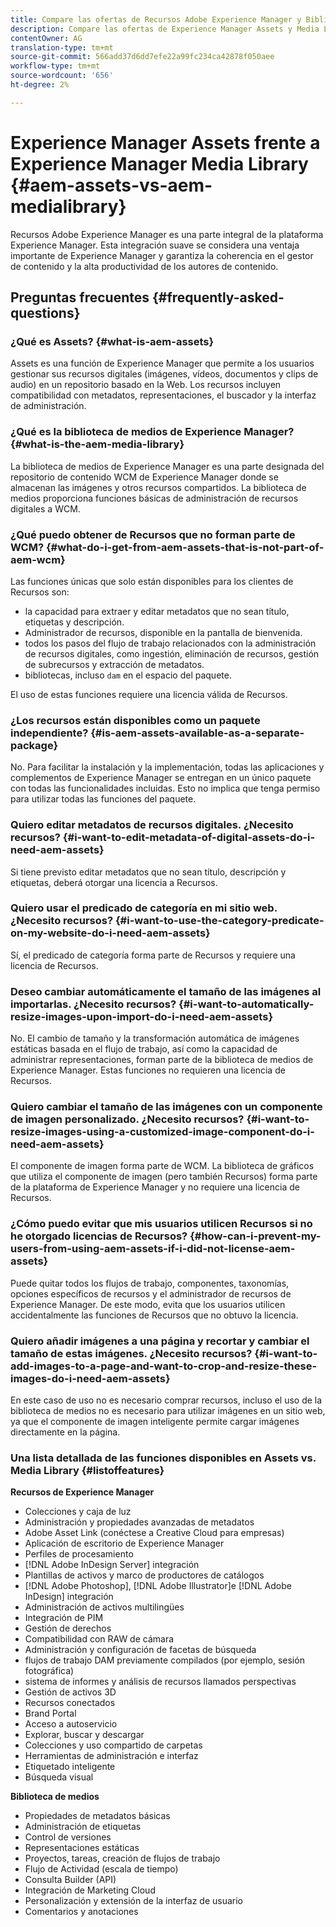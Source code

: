 ```yaml
---
title: Compare las ofertas de Recursos Adobe Experience Manager y Biblioteca de medios.
description: Compare las ofertas de Experience Manager Assets y Media Library y conozca las diferencias.
contentOwner: AG
translation-type: tm+mt
source-git-commit: 566add37d6dd7efe22a99fc234ca42878f050aee
workflow-type: tm+mt
source-wordcount: '656'
ht-degree: 2%

---
```



# Experience Manager Assets frente a Experience Manager Media Library {#aem-assets-vs-aem-medialibrary}

Recursos Adobe Experience Manager es una parte integral de la plataforma Experience Manager. Esta integración suave se considera una ventaja importante de Experience Manager y garantiza la coherencia en el gestor de contenido y la alta productividad de los autores de contenido.

## Preguntas frecuentes {#frequently-asked-questions}

### ¿Qué es Assets? {#what-is-aem-assets}

Assets es una función de Experience Manager que permite a los usuarios gestionar sus recursos digitales (imágenes, vídeos, documentos y clips de audio) en un repositorio basado en la Web. Los recursos incluyen compatibilidad con metadatos, representaciones, el buscador y la interfaz de administración.

### ¿Qué es la biblioteca de medios de Experience Manager? {#what-is-the-aem-media-library}

La biblioteca de medios de Experience Manager es una parte designada del repositorio de contenido WCM de Experience Manager donde se almacenan las imágenes y otros recursos compartidos. La biblioteca de medios proporciona funciones básicas de administración de recursos digitales a WCM.

### ¿Qué puedo obtener de Recursos que no forman parte de WCM? {#what-do-i-get-from-aem-assets-that-is-not-part-of-aem-wcm}

Las funciones únicas que solo están disponibles para los clientes de Recursos son:

* la capacidad para extraer y editar metadatos que no sean título, etiquetas y descripción.
* Administrador de recursos, disponible en la pantalla de bienvenida.
* todos los pasos del flujo de trabajo relacionados con la administración de recursos digitales, como ingestión, eliminación de recursos, gestión de subrecursos y extracción de metadatos.
* bibliotecas, incluso `dam` en el espacio del paquete.

El uso de estas funciones requiere una licencia válida de Recursos.

### ¿Los recursos están disponibles como un paquete independiente? {#is-aem-assets-available-as-a-separate-package}

No. Para facilitar la instalación y la implementación, todas las aplicaciones y complementos de Experience Manager se entregan en un único paquete con todas las funcionalidades incluidas. Esto no implica que tenga permiso para utilizar todas las funciones del paquete.

### Quiero editar metadatos de recursos digitales. ¿Necesito recursos? {#i-want-to-edit-metadata-of-digital-assets-do-i-need-aem-assets}

Si tiene previsto editar metadatos que no sean título, descripción y etiquetas, deberá otorgar una licencia a Recursos.

### Quiero usar el predicado de categoría en mi sitio web. ¿Necesito recursos? {#i-want-to-use-the-category-predicate-on-my-website-do-i-need-aem-assets}

Sí, el predicado de categoría forma parte de Recursos y requiere una licencia de Recursos.

### Deseo cambiar automáticamente el tamaño de las imágenes al importarlas. ¿Necesito recursos? {#i-want-to-automatically-resize-images-upon-import-do-i-need-aem-assets}

No. El cambio de tamaño y la transformación automática de imágenes estáticas basada en el flujo de trabajo, así como la capacidad de administrar representaciones, forman parte de la biblioteca de medios de Experience Manager. Estas funciones no requieren una licencia de Recursos.

### Quiero cambiar el tamaño de las imágenes con un componente de imagen personalizado. ¿Necesito recursos? {#i-want-to-resize-images-using-a-customized-image-component-do-i-need-aem-assets}

El componente de imagen forma parte de WCM. La biblioteca de gráficos que utiliza el componente de imagen (pero también Recursos) forma parte de la plataforma de Experience Manager y no requiere una licencia de Recursos.

### ¿Cómo puedo evitar que mis usuarios utilicen Recursos si no he otorgado licencias de Recursos? {#how-can-i-prevent-my-users-from-using-aem-assets-if-i-did-not-license-aem-assets}

Puede quitar todos los flujos de trabajo, componentes, taxonomías, opciones específicos de recursos y el administrador de recursos de Experience Manager. De este modo, evita que los usuarios utilicen accidentalmente las funciones de Recursos que no obtuvo la licencia.

### Quiero añadir imágenes a una página y recortar y cambiar el tamaño de estas imágenes. ¿Necesito recursos? {#i-want-to-add-images-to-a-page-and-want-to-crop-and-resize-these-images-do-i-need-aem-assets}

En este caso de uso no es necesario comprar recursos, incluso el uso de la biblioteca de medios no es necesario para utilizar imágenes en un sitio web, ya que el componente de imagen inteligente permite cargar imágenes directamente en la página.

### Una lista detallada de las funciones disponibles en Assets vs. Media Library {#listoffeatures}

**Recursos de Experience Manager**

* Colecciones y caja de luz
* Administración y propiedades avanzadas de metadatos
* Adobe Asset Link (conéctese a Creative Cloud para empresas)
* Aplicación de escritorio de Experience Manager
* Perfiles de procesamiento
* [!DNL Adobe InDesign Server] integración
* Plantillas de activos y marco de productores de catálogos
* [!DNL Adobe Photoshop], [!DNL Adobe Illustrator]e [!DNL Adobe InDesign] integración
* Administración de activos multilingües
* Integración de PIM
* Gestión de derechos
* Compatibilidad con RAW de cámara
* Administración y configuración de facetas de búsqueda
* flujos de trabajo DAM previamente compilados (por ejemplo, sesión fotográfica)
* sistema de informes y análisis de recursos llamados perspectivas
* Gestión de activos 3D
* Recursos conectados
* Brand Portal
* Acceso a autoservicio
* Explorar, buscar y descargar
* Colecciones y uso compartido de carpetas
* Herramientas de administración e interfaz
* Etiquetado inteligente
* Búsqueda visual

**Biblioteca de medios**

* Propiedades de metadatos básicas
* Administración de etiquetas
* Control de versiones
* Representaciones estáticas
* Proyectos, tareas, creación de flujos de trabajo
* Flujo de Actividad (escala de tiempo)
* Consulta Builder (API)
* Integración de Marketing Cloud
* Personalización y extensión de la interfaz de usuario
* Comentarios y anotaciones
